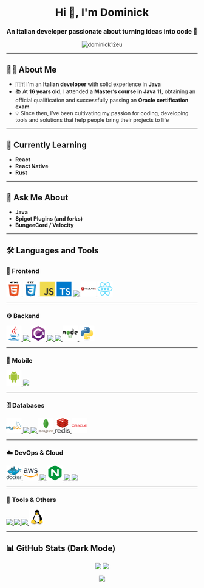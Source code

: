<h1 align="center">Hi 👋, I'm Dominick</h1>
<h3 align="center">An Italian developer passionate about turning ideas into code 🚀</h3>

<p align="center">
  <img src="https://komarev.com/ghpvc/?username=dominick12eu&label=Profile%20views&color=6e18fb&style=flat" alt="dominick12eu" />
</p>

---

## 👨‍💻 About Me  
- 🇮🇹 I'm an **Italian developer** with solid experience in **Java**  
- 📚 At **16 years old**, I attended a **Master’s course in Java 11**, obtaining an official qualification and successfully passing an **Oracle certification exam**  
- 💡 Since then, I’ve been cultivating my passion for coding, developing tools and solutions that help people bring their projects to life  

---

## 🌱 Currently Learning  
- **React**  
- **React Native**  
- **Rust**  

---

## 💬 Ask Me About  
- **Java**  
- **Spigot Plugins (and forks)**  
- **BungeeCord / Velocity**  

---

## 🛠️ Languages and Tools  

### 🎨 Frontend  
<p align="left">
<a href="https://www.w3.org/html/" target="_blank"> <img src="https://raw.githubusercontent.com/devicons/devicon/master/icons/html5/html5-original-wordmark.svg" width="40"/> </a>
<a href="https://www.w3schools.com/css/" target="_blank"> <img src="https://raw.githubusercontent.com/devicons/devicon/master/icons/css3/css3-original-wordmark.svg" width="40"/> </a>
<a href="https://developer.mozilla.org/en-US/docs/Web/JavaScript" target="_blank"> <img src="https://raw.githubusercontent.com/devicons/devicon/master/icons/javascript/javascript-original.svg" width="40"/> </a>
<a href="https://www.typescriptlang.org/" target="_blank"> <img src="https://raw.githubusercontent.com/devicons/devicon/master/icons/typescript/typescript-original.svg" width="40"/> </a>
<a href="https://angular.io" target="_blank"> <img src="https://angular.io/assets/images/logos/angular/angular.svg" width="40"/> </a>
<a href="https://angular.io" target="_blank"> <img src="https://raw.githubusercontent.com/devicons/devicon/master/icons/angularjs/angularjs-original-wordmark.svg" width="40"/> </a>
<a href="https://reactjs.org/" target="_blank"> <img src="https://raw.githubusercontent.com/devicons/devicon/master/icons/react/react-original.svg" width="40"/> </a>
</p>

---

### ⚙️ Backend  
<p align="left">
<a href="https://www.java.com" target="_blank"> <img src="https://raw.githubusercontent.com/devicons/devicon/master/icons/java/java-original.svg" width="40"/> </a>
<a href="https://spring.io/" target="_blank"> <img src="https://www.vectorlogo.zone/logos/springio/springio-icon.svg" width="40"/> </a>
<a href="https://www.w3schools.com/cs/" target="_blank"> <img src="https://raw.githubusercontent.com/devicons/devicon/master/icons/csharp/csharp-original.svg" width="40"/> </a>
<a href="https://kotlinlang.org" target="_blank"> <img src="https://www.vectorlogo.zone/logos/kotlinlang/kotlinlang-icon.svg" width="40"/> </a>
<a href="https://dart.dev" target="_blank"> <img src="https://www.vectorlogo.zone/logos/dartlang/dartlang-icon.svg" width="40"/> </a>
<a href="https://nodejs.org" target="_blank"> <img src="https://raw.githubusercontent.com/devicons/devicon/master/icons/nodejs/nodejs-original-wordmark.svg" width="40"/> </a>
<a href="https://www.python.org" target="_blank"> <img src="https://raw.githubusercontent.com/devicons/devicon/master/icons/python/python-original.svg" width="40"/> </a>
</p>

---

### 📱 Mobile  
<p align="left">
<a href="https://developer.android.com" target="_blank"> <img src="https://raw.githubusercontent.com/devicons/devicon/master/icons/android/android-original-wordmark.svg" width="40"/> </a>
<a href="https://flutter.dev" target="_blank"> <img src="https://www.vectorlogo.zone/logos/flutterio/flutterio-icon.svg" width="40"/> </a>
</p>

---

### 🗄️ Databases  
<p align="left">
<a href="https://www.mysql.com/" target="_blank"> <img src="https://raw.githubusercontent.com/devicons/devicon/master/icons/mysql/mysql-original-wordmark.svg" width="40"/> </a>
<a href="https://mariadb.org/" target="_blank"> <img src="https://www.vectorlogo.zone/logos/mariadb/mariadb-icon.svg" width="40"/> </a>
<a href="https://www.sqlite.org/" target="_blank"> <img src="https://www.vectorlogo.zone/logos/sqlite/sqlite-icon.svg" width="40"/> </a>
<a href="https://www.mongodb.com/" target="_blank"> <img src="https://raw.githubusercontent.com/devicons/devicon/master/icons/mongodb/mongodb-original-wordmark.svg" width="40"/> </a>
<a href="https://redis.io" target="_blank"> <img src="https://raw.githubusercontent.com/devicons/devicon/master/icons/redis/redis-original-wordmark.svg" width="40"/> </a>
<a href="https://www.oracle.com/" target="_blank"> <img src="https://raw.githubusercontent.com/devicons/devicon/master/icons/oracle/oracle-original.svg" width="40"/> </a>
</p>

---

### ☁️ DevOps & Cloud  
<p align="left">
<a href="https://www.docker.com/" target="_blank"> <img src="https://raw.githubusercontent.com/devicons/devicon/master/icons/docker/docker-original-wordmark.svg" width="40"/> </a>
<a href="https://aws.amazon.com" target="_blank"> <img src="https://raw.githubusercontent.com/devicons/devicon/master/icons/amazonwebservices/amazonwebservices-original-wordmark.svg" width="40"/> </a>
<a href="https://heroku.com" target="_blank"> <img src="https://www.vectorlogo.zone/logos/heroku/heroku-icon.svg" width="40"/> </a>
<a href="https://nginx.com" target="_blank"> <img src="https://raw.githubusercontent.com/devicons/devicon/master/icons/nginx/nginx-original.svg" width="40"/> </a>
<a href="https://www.jenkins.io" target="_blank"> <img src="https://www.vectorlogo.zone/logos/jenkins/jenkins-icon.svg" width="40"/> </a>
<a href="https://grafana.com" target="_blank"> <img src="https://www.vectorlogo.zone/logos/grafana/grafana-icon.svg" width="40"/> </a>
</p>

---

### 🔧 Tools & Others  
<p align="left">
<a href="https://git-scm.com/" target="_blank"> <img src="https://www.vectorlogo.zone/logos/git-scm/git-scm-icon.svg" width="40"/> </a>
<a href="https://www.gnu.org/software/bash/" target="_blank"> <img src="https://www.vectorlogo.zone/logos/gnu_bash/gnu_bash-icon.svg" width="40"/> </a>
<a href="https://postman.com" target="_blank"> <img src="https://www.vectorlogo.zone/logos/getpostman/getpostman-icon.svg" width="40"/> </a>
<a href="https://www.linux.org/" target="_blank"> <img src="https://raw.githubusercontent.com/devicons/devicon/master/icons/linux/linux-original.svg" width="40"/> </a>
</p>

---

## 📊 GitHub Stats (Dark Mode)  

<p align="center">
  <img src="https://github-readme-stats-rust-three-16.vercel.app/api?username=dominick12eu&show_icons=true&locale=en&theme=tokyonight" height="165"/>
  <img src="https://github-readme-stats-rust-three-16.vercel.app/api/top-langs?username=dominick12eu&show_icons=true&locale=en&layout=compact&theme=tokyonight" height="165"/>
</p>

<p align="center">
  <img src="https://github-readme-streak-stats.herokuapp.com/?user=dominick12eu&theme=tokyonight" />
</p>

